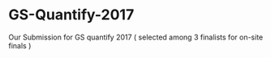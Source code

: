 # GS-Quantify-2017
Our Submission for GS quantify 2017 ( selected among 3 finalists for on-site finals )
